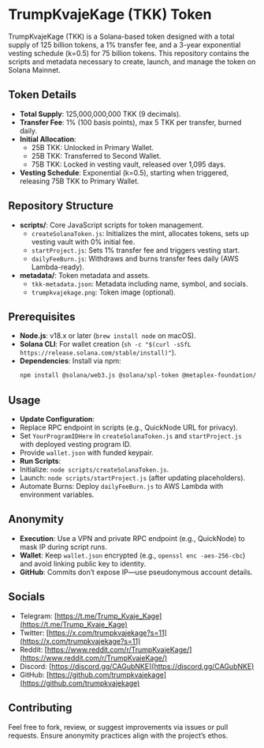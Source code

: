 # TrumpKvajeKage (TKK) Token

TrumpKvajeKage (TKK) is a Solana-based token designed with a total supply of 125 billion tokens, a 1% transfer fee, and a 3-year exponential vesting schedule (k=0.5) for 75 billion tokens. This repository contains the scripts and metadata necessary to create, launch, and manage the token on Solana Mainnet.

## Token Details
- **Total Supply**: 125,000,000,000 TKK (9 decimals).
- **Transfer Fee**: 1% (100 basis points), max 5 TKK per transfer, burned daily.
- **Initial Allocation**:
  - 25B TKK: Unlocked in Primary Wallet.
  - 25B TKK: Transferred to Second Wallet.
  - 75B TKK: Locked in vesting vault, released over 1,095 days.
- **Vesting Schedule**: Exponential (k=0.5), starting when triggered, releasing 75B TKK to Primary Wallet.

## Repository Structure
- **scripts/**: Core JavaScript scripts for token management.
  - `createSolanaToken.js`: Initializes the mint, allocates tokens, sets up vesting vault with 0% initial fee.
  - `startProject.js`: Sets 1% transfer fee and triggers vesting start.
  - `dailyFeeBurn.js`: Withdraws and burns transfer fees daily (AWS Lambda-ready).
- **metadata/**: Token metadata and assets.
  - `tkk-metadata.json`: Metadata including name, symbol, and socials.
  - `trumpkvajekage.png`: Token image (optional).

## Prerequisites
- **Node.js**: v18.x or later (`brew install node` on macOS).
- **Solana CLI**: For wallet creation (`sh -c "$(curl -sSfL https://release.solana.com/stable/install)"`).
- **Dependencies**: Install via npm:
  ```bash
  npm install @solana/web3.js @solana/spl-token @metaplex-foundation/umi-bundle-defaults @metaplex-foundation/mpl-token-metadata

## Usage
- **Update Configuration**:
- Replace RPC endpoint in scripts (e.g., QuickNode URL for privacy).
- Set `YourProgramIDHere` in `createSolanaToken.js` and `startProject.js` with deployed vesting program ID.
- Provide `wallet.json` with funded keypair.
- **Run Scripts**:
- Initialize: `node scripts/createSolanaToken.js`.
- Launch: `node scripts/startProject.js` (after updating placeholders).
- Automate Burns: Deploy `dailyFeeBurn.js` to AWS Lambda with environment variables.

## Anonymity
- **Execution**: Use a VPN and private RPC endpoint (e.g., QuickNode) to mask IP during script runs.
- **Wallet**: Keep `wallet.json` encrypted (e.g., `openssl enc -aes-256-cbc`) and avoid linking public key to identity.
- **GitHub**: Commits don’t expose IP—use pseudonymous account details.

## Socials
- Telegram: [https://t.me/Trump_Kvaje_Kage](https://t.me/Trump_Kvaje_Kage)
- Twitter: [https://x.com/trumpkvajekage?s=11](https://x.com/trumpkvajekage?s=11)
- Reddit: [https://www.reddit.com/r/TrumpKvajeKage/](https://www.reddit.com/r/TrumpKvajeKage/)
- Discord: [https://discord.gg/CAGubNKE](https://discord.gg/CAGubNKE)
- GitHub: [https://github.com/trumpkvajekage](https://github.com/trumpkvajekage)

## Contributing
Feel free to fork, review, or suggest improvements via issues or pull requests. Ensure anonymity practices align with the project’s ethos.
